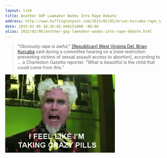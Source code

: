 ```yaml
---
layout: link
title: Another GOP Lawmaker Wades Into Rape Debate
address: http://www.huffingtonpost.com/2015/02/05/brian-kurcaba-rape_n_6626794.html
date: 2015-02-06 10:26:02.940151000 -08:00
alias: 2015/02/06/another-gop-lawmaker-wades-into-rape-debate.html
---
```


> "Obviously rape is awful," [[Republican] West Virginia Del. Brian Kurcaba](http://brianforwv.com/about-brian/) said during a committee hearing on a [new restriction preventing victims of sexual assault access to abortion], according to ... a Charleston Gazette reporter. "What is beautiful is the child that could come from this."

![I Feel Like I'm Taking Crazy Pills](/images/i-feel-like-im-taking-crazy-pills.gif)
